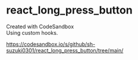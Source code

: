 # react_long_press_button
Created with CodeSandbox  
Using custom hooks.  

https://codesandbox.io/s/github/sh-suzuki0301/react_long_press_button/tree/main/
